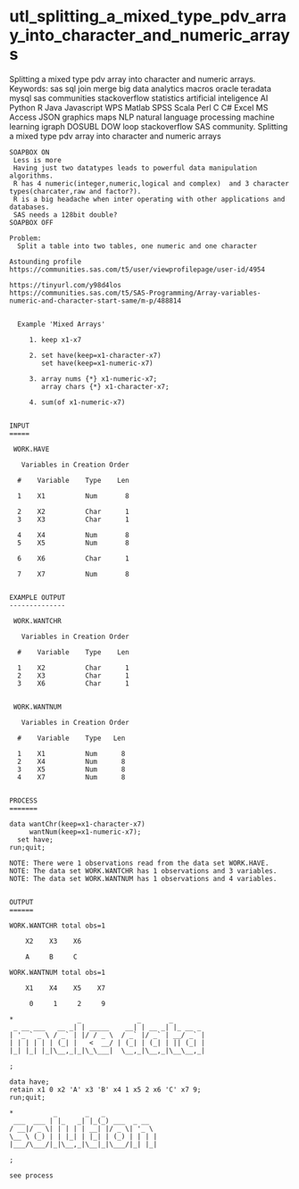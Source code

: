 # utl_splitting_a_mixed_type_pdv_array_into_character_and_numeric_arrays
Splitting a mixed type pdv array into character and numeric arrays.  Keywords: sas sql join merge big data analytics macros oracle teradata mysql sas communities stackoverflow statistics artificial inteligence AI Python R Java Javascript WPS Matlab SPSS Scala Perl C C# Excel MS Access JSON graphics maps NLP natural language processing machine learning igraph DOSUBL DOW loop stackoverflow SAS community.
    Splitting a mixed type pdv array into character and numeric arrays

    SOAPBOX ON
     Less is more
     Having just two datatypes leads to powerful data manipulation algorithms.
     R has 4 numeric(integer,numeric,logical and complex)  and 3 character types(charcater,raw and factor?).
     R is a big headache when inter operating with other applications and databases.
     SAS needs a 128bit double?
    SOAPBOX OFF

    Problem:
      Split a table into two tables, one numeric and one character

    Astounding profile
    https://communities.sas.com/t5/user/viewprofilepage/user-id/4954

    https://tinyurl.com/y98d4los
    https://communities.sas.com/t5/SAS-Programming/Array-variables-numeric-and-character-start-same/m-p/488814


      Example 'Mixed Arrays'

         1. keep x1-x7

         2. set have(keep=x1-character-x7)
            set have(keep=x1-numeric-x7)

         3. array nums {*} x1-numeric-x7;
            array chars {*} x1-character-x7;

         4. sum(of x1-numeric-x7)


    INPUT
    =====

     WORK.HAVE

       Variables in Creation Order

      #    Variable    Type    Len

      1    X1          Num       8

      2    X2          Char      1
      3    X3          Char      1

      4    X4          Num       8
      5    X5          Num       8

      6    X6          Char      1

      7    X7          Num       8


    EXAMPLE OUTPUT
    --------------

     WORK.WANTCHR

       Variables in Creation Order

      #    Variable    Type    Len

      1    X2          Char      1
      2    X3          Char      1
      3    X6          Char      1


     WORK.WANTNUM

       Variables in Creation Order

      #    Variable    Type   Len

      1    X1          Num      8
      2    X4          Num      8
      3    X5          Num      8
      4    X7          Num      8


    PROCESS
    =======

    data wantChr(keep=x1-character-x7)
         wantNum(keep=x1-numeric-x7);
      set have;
    run;quit;

    NOTE: There were 1 observations read from the data set WORK.HAVE.
    NOTE: The data set WORK.WANTCHR has 1 observations and 3 variables.
    NOTE: The data set WORK.WANTNUM has 1 observations and 4 variables.


    OUTPUT
    ======

    WORK.WANTCHR total obs=1

        X2    X3    X6

        A     B     C

    WORK.WANTNUM total obs=1

        X1    X4    X5    X7

         0     1     2     9

    *                _              _       _
     _ __ ___   __ _| | _____    __| | __ _| |_ __ _
    | '_ ` _ \ / _` | |/ / _ \  / _` |/ _` | __/ _` |
    | | | | | | (_| |   <  __/ | (_| | (_| | || (_| |
    |_| |_| |_|\__,_|_|\_\___|  \__,_|\__,_|\__\__,_|

    ;

    data have;
    retain x1 0 x2 'A' x3 'B' x4 1 x5 2 x6 'C' x7 9;
    run;quit;

    *          _       _   _
     ___  ___ | |_   _| |_(_) ___  _ __
    / __|/ _ \| | | | | __| |/ _ \| '_ \
    \__ \ (_) | | |_| | |_| | (_) | | | |
    |___/\___/|_|\__,_|\__|_|\___/|_| |_|

    ;

    see process

